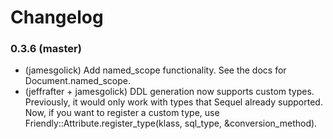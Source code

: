 Changelog
=========

### 0.3.6 (master)

  * (jamesgolick) Add named_scope functionality. See the docs for Document.named_scope.
  * (jeffrafter + jamesgolick) DDL generation now supports custom types. Previously, it would only work with types that Sequel already supported. Now, if you want to register a custom type, use Friendly::Attribute.register_type(klass, sql_type, &conversion_method).

